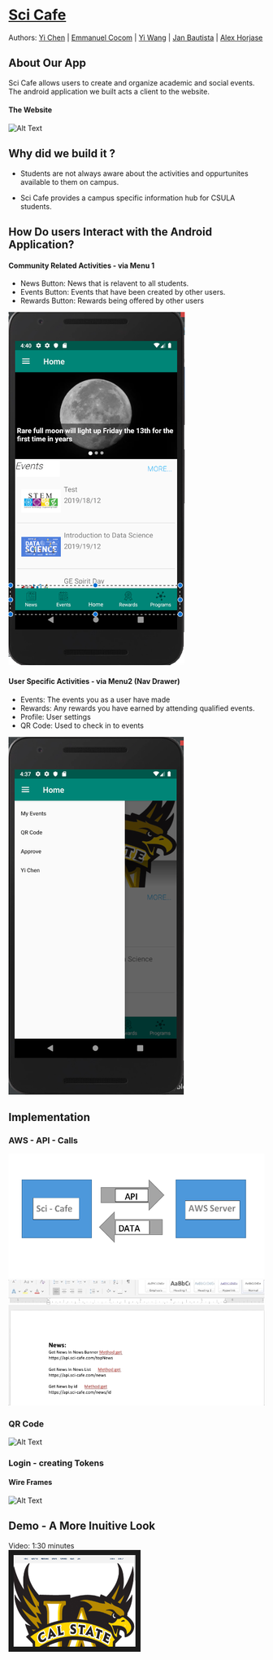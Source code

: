 # [Sci Cafe](https://sci-cafe.com/home)

Authors: [Yi Chen](https://github.com/chenyii426) | [Emmanuel Cocom](https://github.com/emmanuelcodev) | [Yi Wang](https://github.com/superhotdogzz) | [Jan Bautista](https://github.com/janB003) | [Alex Horjase](https://github.com/AHorejsi) 



## About Our App
Sci Cafe allows users to create and organize academic and social events. The android application we built acts a client to the website.


#### The Website 

![Alt Text](https://github.com/android-dev-team-11/science-cafe/blob/master/meta_resources/website_gif.gif)


## Why did we build it ?
- Students are not always aware about the activities and oppurtunites available to them on campus. 

- Sci Cafe provides a campus specific information hub for CSULA students.

## How Do users Interact with the Android Application?

#### Community Related Activities - via Menu 1
  - News Button: News that is relavent to all students.
  - Events Button: Events that have been created by other users.
  - Rewards Button: Rewards being offered by other users
  
![Menu1 ](https://github.com/android-dev-team-11/science-cafe/blob/master/meta_resources/menu1.png)

    

#### User Specific Activities - via  Menu2 (Nav Drawer)
  - Events: The events you as a user have made
  - Rewards: Any rewards you have earned by attending qualified events.
  - Profile: User settings
  - QR Code: Used to check in to events
 
![Menu2](https://github.com/android-dev-team-11/science-cafe/blob/master/meta_resources/Menu_1_personal.png)


## Implementation

### AWS - API - Calls

![API - Calls](https://github.com/android-dev-team-11/science-cafe/blob/master/meta_resources/aws_diagram.png)
<br>
![Alt Text](https://github.com/android-dev-team-11/science-cafe/blob/master/meta_resources/api_calls_doc.gif)

### QR Code

![Alt Text](https://github.com/android-dev-team-11/science-cafe/blob/master/meta_resources/qr_checkin.gif)


### Login - creating Tokens


#### Wire Frames
![Alt Text](https://github.com/android-dev-team-11/science-cafe/blob/master/meta_resources/wire_frames.gif)




## Demo - A More Inuitive Look
Video: 1:30 minutes
<br/>
<a href="https://www.youtube.com/watch?v=05iNw6LFs10" target="_blank"><img src="https://github.com/android-dev-team-11/science-cafe/blob/master/meta_resources/Website.png" 
alt="IMAGE ALT TEXT HERE" width="240" height="180" border="10" /></a>
